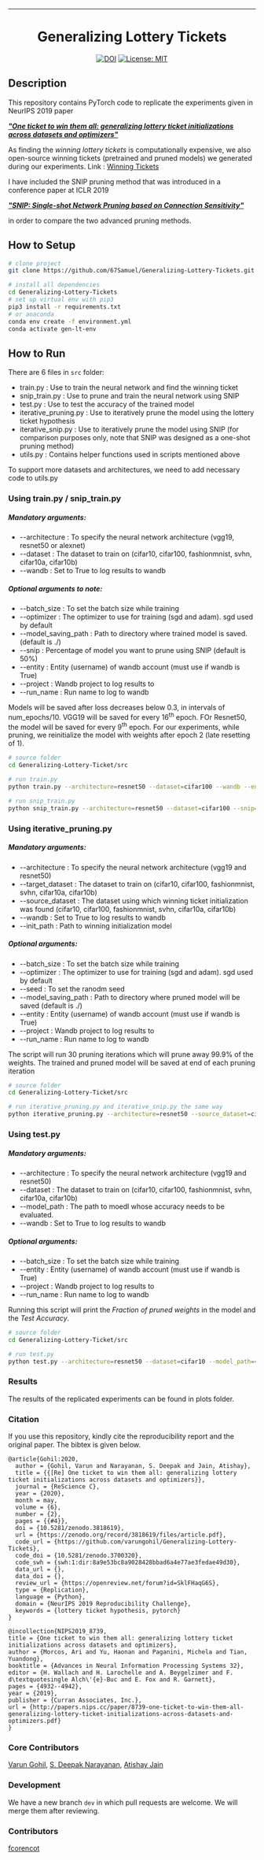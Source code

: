 ---   
<div align="center">    
 
# Generalizing Lottery Tickets   

 [![DOI](https://zenodo.org/badge/224994704.svg)](https://zenodo.org/badge/latestdoi/224994704)  [![License: MIT](https://img.shields.io/badge/License-MIT-yellow.svg)](https://opensource.org/licenses/MIT)

</div>
 

 
## Description   
This repository contains PyTorch code to replicate the experiments given in NeurIPS 2019 paper 

[___"One ticket to win them all: generalizing lottery ticket initializations across datasets and optimizers"___](https://arxiv.org/abs/1906.02773v2)

As finding the _winning lottery tickets_ is computationally expensive, we also open-source winning tickets (pretrained and pruned models) we generated during our experiments. Link : [Winning Tickets](https://drive.google.com/drive/folders/1Nd-J4EwmgWbUARYaqe9iCF6efEFf9S2P?usp=sharing)

I have included the SNIP pruning method that was introduced in a conference paper at ICLR 2019

[___"SNIP: Single-shot Network Pruning based on Connection Sensitivity"___](https://arxiv.org/abs/1810.02340)

in order to compare the two advanced pruning methods.

## How to Setup    
```bash
# clone project   
git clone https://github.com/67Samuel/Generalizing-Lottery-Tickets.git

# install all dependencies   
cd Generalizing-Lottery-Tickets   
# set up virtual env with pip3
pip3 install -r requirements.txt
# or anaconda
conda env create -f environment.yml
conda activate gen-lt-env
```

## How to Run
There are 6 files in ```src``` folder:
- train.py             : Use to train the neural network and find the winning ticket
- snip_train.py        : Use to prune and train the neural network using SNIP
- test.py              : Use to test the accuracy of the trained model
- iterative_pruning.py : Use to iteratively prune the model using the lottery ticket hypothesis
- iterative_snip.py    : Use to iteratively prune the model using SNIP (for comparison purposes only, note that SNIP was designed as a one-shot pruning method)
- utils.py             : Contains helper functions used in scripts mentioned above

To support more datasets and architectures, we need to add necessary code to utils.py

### Using train.py / snip_train.py
##### Mandatory arguments:
- --architecture : To specify the neural network architecture (vgg19, resnet50 or alexnet)
- --dataset      : The dataset to train on (cifar10, cifar100, fashionmnist, svhn, cifar10a, cifar10b)
- --wandb        : Set to True to log results to wandb
##### Optional arguments to note:
- --batch_size : To set the batch size while training
- --optimizer  : The optimizer to use for training (sgd and adam). sgd used by default
- --model_saving_path : Path to directory where trained model is saved. (default is ./)
- --snip       : Percentage of model you want to prune using SNIP (default is 50%)
- --entity     : Entity (username) of wandb account (must use if wandb is True)
- --project    : Wandb project to log results to
- --run_name   : Run name to log to wandb

Models will be saved after loss decreases below 0.3, in intervals of num_epochs/10. VGG19 will be saved for every 16<sup>th</sup> epoch. FOr Resnet50, the model will be saved for every 9<sup>th</sup> epoch. For our experiments, while pruning, we reinitialize the model with weights after epoch 2 (late resetting of 1).
```bash
# source folder
cd Generalizing-Lottery-Ticket/src   

# run train.py
python train.py --architecture=resnet50 --dataset=cifar100 --wandb --entity=67Samuel

# run snip_train.py
python snip_train.py --architecture=resnet50 --dataset=cifar100 --snip=70 --wandb --entity=67Samuel --project=SNIP_trained --project=project_name --run_name=run_name
```

### Using iterative_pruning.py
##### Mandatory arguments:
- --architecture : To specify the neural network architecture (vgg19 and resnet50)
- --target_dataset      : The dataset to train on (cifar10, cifar100, fashionmnist, svhn, cifar10a, cifar10b)
- --source_dataset      : The dataset using which winning ticket initialization was found (cifar10, cifar100, fashionmnist, svhn, cifar10a, cifar10b)
- --wandb       : Set to True to log results to wandb
- --init_path   : Path to winning initialization model

##### Optional arguments:
- --batch_size : To set the batch size while training
- --optimizer  : The optimizer to use for training (sgd and adam). sgd used by default
- --seed : To set the ranodm seed
- --model_saving_path : Path to directory where pruned model will be saved (default is ./)
- --entity     : Entity (username) of wandb account (must use if wandb is True)
- --project    : Wandb project to log results to
- --run_name   : Run name to log to wandb

The script will run 30 pruning iterations which will prune away 99.9% of the weights. The trained and pruned model will be saved at end of each pruning iteration

```bash
# source folder
cd Generalizing-Lottery-Ticket/src   

# run iterative_pruning.py and iterative_snip.py the same way
python iterative_pruning.py --architecture=resnet50 --source_dataset=cifar100 --target_dataset=cifar100 --init_path=./ --model_saving_path=<path-to-dir-where-models-are-to-be-stored> --wandb --entity=67Samuel --project=project_name --run_name=run_name
```

### Using test.py
##### Mandatory arguments:
- --architecture : To specify the neural network architecture (vgg19 and resnet50)
- --dataset      : The dataset to train on (cifar10, cifar100, fashionmnist, svhn, cifar10a, cifar10b)
- --model_path   : The path to moedl whose accuracy needs to be evaluated.
- --wandb       : Set to True to log results to wandb

##### Optional arguments:
- --batch_size : To set the batch size while training
- --entity     : Entity (username) of wandb account (must use if wandb is True)
- --project    : Wandb project to log results to
- --run_name   : Run name to log to wandb

Running this script will print the _Fraction of pruned weights_ in the model and the _Test Accuracy_. 
```bash
# source folder
cd Generalizing-Lottery-Ticket/src   

# run test.py
python test.py --architecture=resnet50 --dataset=cifar10 --model_path=<path-to-model> --wandb --entity=67Samuel --project=project_name --run_name=run_name
```

### Results   
The results of the replicated experiments can be found in plots folder.
  

### Citation 
If you use this repository, kindly cite the reproducibility report and the original paper. The bibtex is given below.
```
@article{Gohil:2020,
  author = {Gohil, Varun and Narayanan, S. Deepak and Jain, Atishay},
  title = {{[Re] One ticket to win them all: generalizing lottery ticket initializations across datasets and optimizers}},
  journal = {ReScience C},
  year = {2020},
  month = may,
  volume = {6},
  number = {2},
  pages = {{#4}},
  doi = {10.5281/zenodo.3818619},
  url = {https://zenodo.org/record/3818619/files/article.pdf},
  code_url = {https://github.com/varungohil/Generalizing-Lottery-Tickets},
  code_doi = {10.5281/zenodo.3700320},
  code_swh = {swh:1:dir:8a9e53bc8a9028428bbad6a4e77ae3fedae49d30},
  data_url = {},
  data_doi = {},
  review_url = {https://openreview.net/forum?id=SklFHaqG6S},
  type = {Replication},
  language = {Python},
  domain = {NeurIPS 2019 Reproducibility Challenge},
  keywords = {lottery ticket hypothesis, pytorch}
}

@incollection{NIPS2019_8739,
title = {One ticket to win them all: generalizing lottery ticket initializations across datasets and optimizers},
author = {Morcos, Ari and Yu, Haonan and Paganini, Michela and Tian, Yuandong},
booktitle = {Advances in Neural Information Processing Systems 32},
editor = {H. Wallach and H. Larochelle and A. Beygelzimer and F. d\textquotesingle Alch\'{e}-Buc and E. Fox and R. Garnett},
pages = {4932--4942},
year = {2019},
publisher = {Curran Associates, Inc.},
url = {http://papers.nips.cc/paper/8739-one-ticket-to-win-them-all-generalizing-lottery-ticket-initializations-across-datasets-and-optimizers.pdf}
}

```  
### Core Contributors
[Varun Gohil](https://varungohil.github.io), [S. Deepak Narayanan](https://sdeepaknarayanan.github.io), [Atishay Jain](https://github.com/AtishayJain-ML)

### Development
We have a new branch ```dev``` in which pull requests are welcome. We will merge them after reviewing. 

### Contributors
[fcorencot](https://github.com/fcorencoret)
